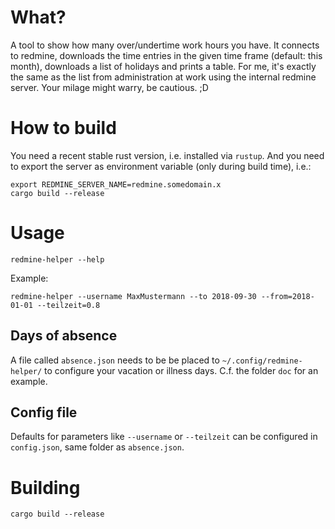 # What?

A tool to show how many over/undertime work hours you have. It connects to redmine, downloads the time entries in the given time frame (default: this month), downloads a list of holidays and prints a table. For me, it's exactly the same as the list from administration at work using the internal redmine server. Your milage might warry, be cautious. ;D

# How to build

You need a recent stable rust version, i.e. installed via `rustup`. And you need to export the server as environment variable (only during build time), i.e.:

    export REDMINE_SERVER_NAME=redmine.somedomain.x
    cargo build --release

# Usage

    redmine-helper --help

Example:

    redmine-helper --username MaxMustermann --to 2018-09-30 --from=2018-01-01 --teilzeit=0.8

## Days of absence
A file called `absence.json` needs to be be placed to `~/.config/redmine-helper/` to
configure your vacation or illness days. C.f. the folder `doc` for an example.

## Config file
Defaults for parameters like `--username` or `--teilzeit`
can be configured in `config.json`, same folder as `absence.json`.

# Building

    cargo build --release
